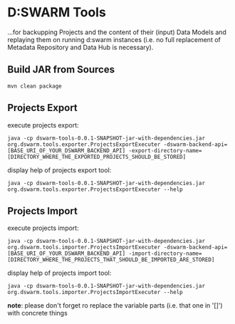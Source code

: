 # D:SWARM Tools #

...for backupping Projects and the content of their (input) Data Models and replaying them on running d:swarm instances (i.e. no full replacement of Metadata Repository and Data Hub is necessary).

## Build JAR from Sources

    mvn clean package

## Projects Export

execute projects export:

    java -cp dswarm-tools-0.0.1-SNAPSHOT-jar-with-dependencies.jar org.dswarm.tools.exporter.ProjectsExportExecuter -dswarm-backend-api=[BASE_URI_OF_YOUR_DSWARM_BACKEND_API] -export-directory-name=[DIRECTORY_WHERE_THE_EXPORTED_PROJECTS_SHOULD_BE_STORED]

display help of projects export tool:

    java -cp dswarm-tools-0.0.1-SNAPSHOT-jar-with-dependencies.jar org.dswarm.tools.exporter.ProjectsExportExecuter --help

## Projects Import

execute projects import:

    java -cp dswarm-tools-0.0.1-SNAPSHOT-jar-with-dependencies.jar org.dswarm.tools.importer.ProjectsImportExecuter -dswarm-backend-api=[BASE_URI_OF_YOUR_DSWARM_BACKEND_API] -import-directory-name=[DIRECTORY_WHERE_THE_PROJECTS_THAT_SHOULD_BE_IMPORTED_ARE_STORED]

display help of projects import tool:

    java -cp dswarm-tools-0.0.1-SNAPSHOT-jar-with-dependencies.jar org.dswarm.tools.importer.ProjectsImportExecuter --help 

**note**: please don't forget ro replace the variable parts (i.e. that one in '[]') with concrete things